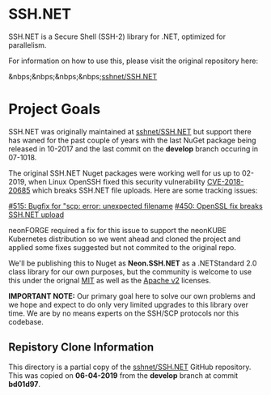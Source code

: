 ﻿SSH.NET
=======
SSH.NET is a Secure Shell (SSH-2) library for .NET, optimized for parallelism.

For information on how to use this, please visit the original repository here:

&nbps;&nbps;&nbps;&nbps;[sshnet/SSH.NET](https://github.com/sshnet/SSH.NET)

# Project Goals

SSH.NET was originally maintained at [sshnet/SSH.NET](https://github.com/sshnet/SSH.NET) but support there has waned for the past couple of years with the last NuGet package being released in 10-2017 and the last commit on the **develop** branch occuring in 07-1018.

The original SSH.NET Nuget packages were working well for us up to 02-2019, when Linux OpenSSH fixed this security vulnerability [CVE-2018-20685](http://changelogs.ubuntu.com/changelogs/pool/main/o/openssh/openssh_7.2p2-4ubuntu2.7/changelog) which breaks SSH.NET file uploads.  Here are some tracking issues:

[#515: Bugfix for "scp: error: unexpected filename](https://github.com/sshnet/SSH.NET/pull/515)
[#450: OpenSSL fix breaks SSH.NET upload](https://github.com/nforgeio/neonKUBE/issues/450)

neonFORGE required a fix for this issue to support the neonKUBE Kubernetes distribution so we went ahead and cloned the project and applied some fixes suggested but not commited to the original repo.

We'll be publishing this to Nuget as **Neon.SSH.NET** as a .NETStandard 2.0 class library for our own purposes, but the community is welcome to use this under the orignal [MIT](https://opensource.org/licenses/MIT) as well as the [Apache v2](https://opensource.org/licenses/Apache-2.0) licenses.

**IMPORTANT NOTE:** Our primary goal here to solve our own problems and we hope and expect to do only very limited upgrades to this library over time.  We are by no means experts on the SSH/SCP protocols nor this codebase. 

## Repistory Clone Information

This directory is a partial copy of the [sshnet/SSH.NET](https://github.com/sshnet/SSH.NET) GitHub repository.  This was copied on **06-04-2019** from the **develop** branch at commit **bd01d97**.
